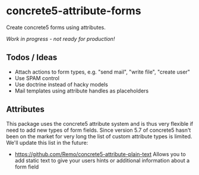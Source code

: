 # concrete5-attribute-forms

Create concrete5 forms using attributes.

_Work in progress - not ready for production!_

## Todos / Ideas

* Attach actions to form types, e.g. "send mail", "write file", "create user"
* Use SPAM control
* Use doctrine instead of hacky models
* Mail templates using attribute handles as placeholders

## Attributes

This package uses the concrete5 attribute system and is thus very flexible if need to add new types of form fields.
Since version 5.7 of concrete5 hasn't been on the market for very long the list of custom attribute types is limited. We'll update this list in the future:

* https://github.com/Remo/concrete5-attribute-plain-text Allows you to add static text to give your users hints or additional information about a form field
